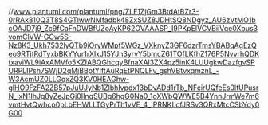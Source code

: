 //www.plantuml.com/plantuml/png/ZLF1ZjGm3BtdAtBZr3-0rRAx810Q3T8S4GTlwwNMfadbk48ZxSUZ8JDHtSQ8NDgyz_AU6zVtMO1bcOAJD7j9_Zc9fCaFnDWBfUZoAyKP62OVAAASP_I9PKpElVCVBiiVqe0Xbus3vomClVW-GCw5S-Nz8K3_Ukh7532lyQTb9iOryWMpf5WGz_VXknyZ3GF6dzrTmsYBABqAgEzQeo9RTjtRdTyxbBKYYur1rXlxJ15YJn3yrvY5bmcZ61TOfLKfhZ176P5NvvrhQDKtxaviWL9iAxAMVfo5KZIABQGhcqyBfnaXAl3ZX4pz5inK4LUUgkwDazfgvSPURPLIPsh7SWjD2qMjBBptYlftAuRqEtPNQLFv_gshVBtvxqmznL_-W3AcmUZ0LLGqxZQ3KV0HEAGhw-glHO9FzFA2ZB57pJuUJyNb1ZlbhIvpdx13bDvADd1rTb_NFcirUQfeEs0ltUPusrN_ixN1IhJg8yZeJpGj0IInqSUBg6hgG0Na0_1oXWbQWWE5B4YnnJrmWe7m6vmtHvtQwhcp0pLbEHWLLTGyPrTh1vVE_4_IPRNKLcfJRSv3QRxMtcCSbYdy0G00

